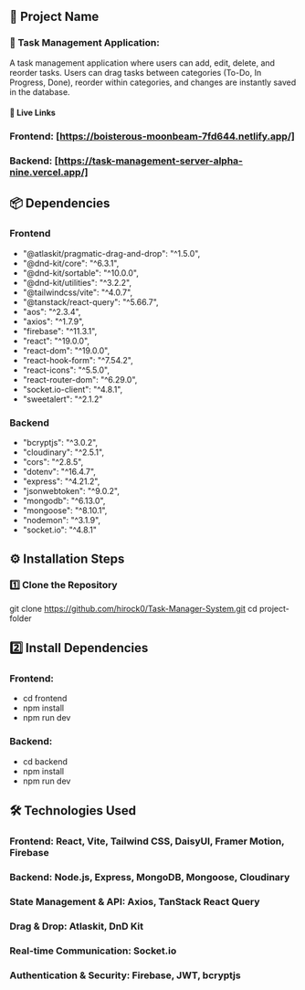 ## 🚀 Project Name
### 🔹 Task Management Application:
A task management application where users can add, edit, delete, and reorder tasks. Users can drag tasks between categories (To-Do, In Progress, Done), reorder within categories, and changes are instantly saved in the database.

#### 🔗 Live Links
### Frontend: [https://boisterous-moonbeam-7fd644.netlify.app/]
### Backend: [https://task-management-server-alpha-nine.vercel.app/]

## 📦 Dependencies
### Frontend



- "@atlaskit/pragmatic-drag-and-drop": "^1.5.0",
- "@dnd-kit/core": "^6.3.1",
- "@dnd-kit/sortable": "^10.0.0",
- "@dnd-kit/utilities": "^3.2.2",
- "@tailwindcss/vite": "^4.0.7",
- "@tanstack/react-query": "^5.66.7",
- "aos": "^2.3.4",
- "axios": "^1.7.9",
- "firebase": "^11.3.1",
- "react": "^19.0.0",
- "react-dom": "^19.0.0",
- "react-hook-form": "^7.54.2",
- "react-icons": "^5.5.0",
- "react-router-dom": "^6.29.0",
- "socket.io-client": "^4.8.1",
- "sweetalert": "^2.1.2"


### Backend
- "bcryptjs": "^3.0.2",
- "cloudinary": "^2.5.1",
- "cors": "^2.8.5",
- "dotenv": "^16.4.7",
- "express": "^4.21.2",
- "jsonwebtoken": "^9.0.2",
- "mongodb": "^6.13.0",
- "mongoose": "^8.10.1",
- "nodemon": "^3.1.9",
- "socket.io": "^4.8.1"


## ⚙️ Installation Steps
### 1️⃣ Clone the Repository


git clone <https://github.com/hirock0/Task-Manager-System.git>
cd project-folder




## 2️⃣ Install Dependencies
### Frontend:
- cd frontend
- npm install
- npm run dev

### Backend:

- cd backend
- npm install
- npm run dev

## 🛠️ Technologies Used
### Frontend: React, Vite, Tailwind CSS, DaisyUI, Framer Motion, Firebase
### Backend: Node.js, Express, MongoDB, Mongoose, Cloudinary
### State Management & API: Axios, TanStack React Query
### Drag & Drop: Atlaskit, DnD Kit
### Real-time Communication: Socket.io
### Authentication & Security: Firebase, JWT, bcryptjs